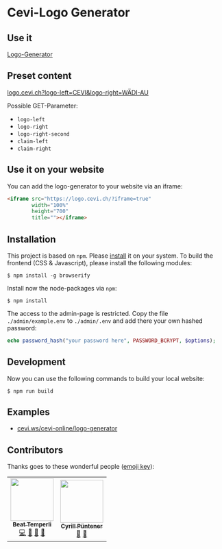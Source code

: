 # Cevi-Logo Generator

## Use it

[Logo-Generator](https://logo.cevi.ch)

## Preset content

[logo.cevi.ch?logo-left=CEVI&logo-right=WÄDI-AU](https://logo.cevi.ch?logo-left=CEVI&logo-right=WÄDI-AU&claim-left=FREUNDE&claim-right=%20FÜRS%20LEBEN)

Possible GET-Parameter:
- `logo-left`
- `logo-right`
- `logo-right-second`
- `claim-left`
- `claim-right`

## Use it on your website

You can add the logo-generator to your website via an iframe:

```html
<iframe src="https://logo.cevi.ch/?iframe=true"
        width="100%"
        height="700"
        title=""></iframe>
```


## Installation

This project is based on `npm`. Please [install](https://www.npmjs.com/get-npm) it on your system.
To build the frontend (CSS & Javascript), please install the following modules:

```shell script
$ npm install -g browserify
```

Install now the node-packages via `npm`:

```shell script
$ npm install
```

The access to the admin-page is restricted. Copy the file `./admin/example.env` to `./admin/.env` and add there your own hashed password:

```php
echo password_hash("your password here", PASSWORD_BCRYPT, $options);
```

## Development

Now you can use the following commands to build your local website:

```shell script
$ npm run build
```


## Examples

- [cevi.ws/cevi-online/logo-generator](https://www.cevi.ws/cevi-online/logo-generator)


## Contributors

Thanks goes to these wonderful people ([emoji key](https://allcontributors.org/docs/en/emoji-key)):

<!-- ALL-CONTRIBUTORS-LIST:START - Do not remove or modify this section -->
<!-- prettier-ignore-start -->
<!-- markdownlint-disable -->
<table>
  <tr>
    <td align="center"><a href="https://github.com/btemperli"><img src="https://avatars.githubusercontent.com/u/3005632?v=4?s=100" width="100px;" alt=""/><br /><sub><b>Beat Temperli</b></sub></a><br /><a href="https://github.com/cevi/logo-generator/commits?author=btemperli" title="Code">💻</a> <a href="https://github.com/cevi/logo-generator/commits?author=btemperli" title="Documentation">📖</a> <a href="https://github.com/cevi/logo-generator/issues?q=author%3Abtemperli" title="Ideas, Planning, & Feedback">🤔</a> <a href="https://github.com/cevi/logo-generator/issues?q=author%3Abtemperli" title="Maintenance">🚧</a></td>
    <td align="center"><a href="https://github.com/wp99cp"><img src="https://avatars.githubusercontent.com/u/34008738?v=4?s=100" width="100px;" alt=""/><br /><sub><b>Cyrill Püntener</b></sub></a><br /><a href="https://github.com/cevi/logo-generator/issues?q=author%3Awp99cp" title="Ideas, Planning, & Feedback">🤔</a> <a href="https://github.com/cevi/logo-generator/issues?q=author%3Awp99cp" title="Reported a bug">🐛</a></td>
  </tr>
</table>

<!-- markdownlint-restore -->
<!-- prettier-ignore-end -->

<!-- ALL-CONTRIBUTORS-LIST:END -->

<!-- Updating Contributors -->
<!-- How to add new contributors: `./node_modules/.bin/all-contributors add github-user code,doc,maintenance,ideas,error` -->
<!-- How to refresh the current list: `./node_modules/.bin/all-contributors generate` -->
<!-- see more: https://allcontributors.org/docs/en/cli/overview -->
